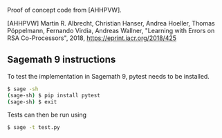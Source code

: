 Proof of concept code from [AHHPVW].

[AHHPVW] Martin R. Albrecht, Christian Hanser, Andrea Hoeller, Thomas Pöppelmann, Fernando Virdia, Andreas Wallner, "Learning with Errors on RSA Co-Processors", 2018, https://eprint.iacr.org/2018/425

## Sagemath 9 instructions
To test the implementation in Sagemath 9, pytest needs to be installed.
```bash
$ sage -sh
(sage-sh) $ pip install pytest
(sage-sh) $ exit
```

Tests can then be run using
```bash
$ sage -t test.py
```
